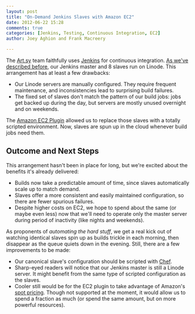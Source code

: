 ```yaml
---
layout: post
title: "On-Demand Jenkins Slaves with Amazon EC2"
date: 2012-06-22 15:28
comments: true
categories: [Jenkins, Testing, Continuous Integration, EC2]
author: Joey Aghion and Frank Macreery

---
```

The [Art.sy](http://art.sy) team faithfully uses [Jenkins](http://jenkins-ci.org) for continuous integration. [As we've described before](http://artsy.github.com/blog/2012/05/27/using-jenkins-for-ruby-and-ruby-on-rails-teams/), our Jenkins master and 8 slaves run on Linode. This arrangement has at least a few drawbacks:

* Our Linode servers are manually configured. They require frequent maintenance, and inconsistencies lead to surprising build failures.
* The fixed set of slaves don't match the pattern of our build jobs: jobs get backed up during the day, but servers are mostly unused overnight and on weekends.

The [Amazon EC2 Plugin](https://wiki.jenkins-ci.org/display/JENKINS/Amazon+EC2+Plugin) allowed us to replace those slaves with a totally scripted environment. Now, slaves are spun up in the cloud whenever build jobs need them.

<!-- more -->

<!-- TODO steps for spawning instance -->

<!-- TODO AMI steps -->

<!-- TODO Jenkins configuration -->

<!-- TODO approach to labels (?) -->

## Outcome and Next Steps

This arrangement hasn't been in place for long, but we're excited about the benefits it's already delivered:

* Builds now take a predictable amount of time, since slaves automatically scale up to match demand.
* Slaves offer a more consistent and easily maintained configuration, so there are fewer spurious failures.
* Despite higher costs on EC2, we hope to spend about the same (or maybe even less) now that we'll need to operate only the master server during period of inactivity (like nights and weekends).

As proponents of _automating the hard stuff_, we get a real kick out of watching identical slaves spin up as builds trickle in each morning, then disappear as the queue quiets down in the evening. Still, there are a few improvements to be made:

* Our canonical slave's configuration should be scripted with [Chef](http://www.opscode.com/chef/). <!-- need more here -->
* Sharp-eyed readers will notice that our Jenkins master is still a Linode server. It might benefit from the same type of scripted configuration as the slaves.
* Cooler still would be for the EC2 plugin to take advantage of Amazon's [spot pricing](http://aws.amazon.com/ec2/spot-instances/). Though not supported at the moment, it would allow us to spend a fraction as much (or spend the same amount, but on more powerful resources).
